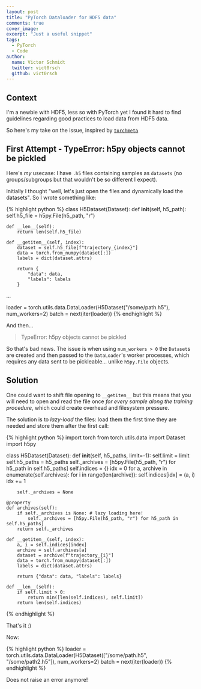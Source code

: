 ```yaml
---
layout: post
title: "PyTorch Dataloader for HDF5 data"
comments: true
cover_image: 
excerpt: "Just a useful snippet"
tags:
  - PyTorch
  - Code
author:
  name: Victor Schmidt
  twitter: vict0rsch
  github: vict0rsch
---
```


## Context

I'm a newbie with HDF5, less so with PyTorch yet I found it hard to find guidelines regarding good practices to load data from HDF5 data.

So here's my take on the issue, inspired by [`torchmeta`](https://github.com/tristandeleu/pytorch-meta/blob/master/torchmeta/datasets/omniglot.py#L149-L166)

## First Attempt - TypeError: h5py objects cannot be pickled

Here's *my* usecase: I have `.h5` files containing samples as `datasets` (no groups/subgroups but that wouldn't be so different I expect).

Initially I thought "well, let's just open the files and dynamically load the datasets". So I wrote something like:

{% highlight python %}
class H5Dataset(Dataset):
    def __init__(self, h5_path):
        self.h5_file = h5py.File(h5_path, "r")

    def __len__(self):
        return len(self.h5_file)

    def __getitem__(self, index):
        dataset = self.h5_file[f"trajectory_{index}"]
        data = torch.from_numpy(dataset[:])
        labels = dict(dataset.attrs)

        return {
            "data": data,
            "labels": labels
        }

...

loader = torch.utils.data.DataLoader(H5Dataset("/some/path.h5"), num_workers=2)
batch = next(iter(loader))
{% endhighlight %}

And then...

> TypeError: h5py objects cannot be pickled

So that's bad news. The issue is when using `num_workers > 0` the `Dataset`s are created and then passed to the `DataLoader`'s worker processes, which requires any data sent to be pickleable... unlike `h5py.File` objects. 

## Solution

One could want to shift file opening to `__getitem__` but this means that you will need to open and read the file once *for every sample along the training procedure*, which could create overhead and filesystem pressure.

The solution is to *lazy-load* the files: load them the first time they are needed and store them after the first call:

{% highlight python %}
import torch
from torch.utils.data import Dataset
import h5py


class H5Dataset(Dataset):
    def __init__(self, h5_paths, limit=-1):
        self.limit = limit
        self.h5_paths = h5_paths
        self._archives = [h5py.File(h5_path, "r") for h5_path in self.h5_paths]
        self.indices = {}
        idx = 0
        for a, archive in enumerate(self.archives):
            for i in range(len(archive)):
                self.indices[idx] = (a, i)
                idx += 1

        self._archives = None

    @property
    def archives(self):
        if self._archives is None: # lazy loading here!
            self._archives = [h5py.File(h5_path, "r") for h5_path in self.h5_paths]
        return self._archives

    def __getitem__(self, index):
        a, i = self.indices[index]
        archive = self.archives[a]
        dataset = archive[f"trajectory_{i}"]
        data = torch.from_numpy(dataset[:])
        labels = dict(dataset.attrs)

        return {"data": data, "labels": labels}

    def __len__(self):
        if self.limit > 0:
            return min([len(self.indices), self.limit])
        return len(self.indices)
{% endhighlight %}

That's it :)

Now:

{% highlight python %}
loader = torch.utils.data.DataLoader(H5Dataset(["/some/path.h5", "/some/path2.h5"]), num_workers=2)
batch = next(iter(loader))
{% endhighlight %}

Does not raise an error anymore!
